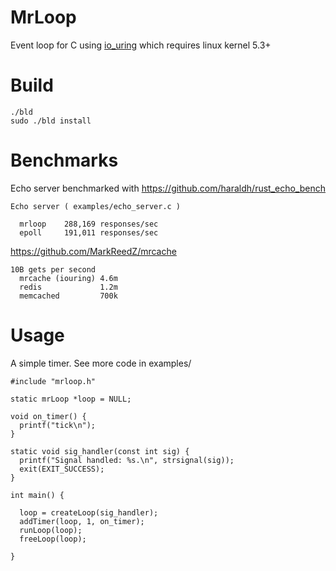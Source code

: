 
# MrLoop

Event loop for C using [io_uring](https://github.com/axboe/liburing) which requires linux kernel 5.3+

# Build

```
./bld
sudo ./bld install
```

# Benchmarks

Echo server benchmarked with https://github.com/haraldh/rust_echo_bench

```
Echo server ( examples/echo_server.c )

  mrloop    288,169 responses/sec
  epoll     191,011 responses/sec 

```

https://github.com/MarkReedZ/mrcache

```
10B gets per second
  mrcache (iouring) 4.6m
  redis             1.2m
  memcached         700k
```

# Usage

A simple timer.  See more code in examples/

```
#include "mrloop.h"

static mrLoop *loop = NULL;

void on_timer() { 
  printf("tick\n");
}

static void sig_handler(const int sig) {
  printf("Signal handled: %s.\n", strsignal(sig));
  exit(EXIT_SUCCESS);
}

int main() {

  loop = createLoop(sig_handler);
  addTimer(loop, 1, on_timer);
  runLoop(loop);
  freeLoop(loop);

}
```
